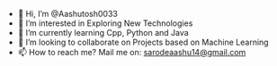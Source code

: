 - 👋 Hi, I’m @Aashutosh0033
- 👀 I’m interested in Exploring New Technologies 
- 🌱 I’m currently learning Cpp, Python and Java 
- 💞️ I’m looking to collaborate on Projects based on Machine Learning 
- 📫 How to reach me? Mail me on: sarodeaashu14@gmail.com 

<!---
Aashutosh0033/Aashutosh0033 is a ✨ special ✨ repository because its `README.md` (this file) appears on your GitHub profile.
You can click the Preview link to take a look at your changes.
--->
